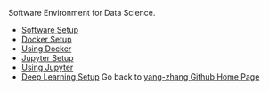 Software Environment for Data Science.
- [Software Setup](setup_local.md)
- [Docker Setup](setup_docker.md)
- [Using Docker](using_docker.md)
- [Jupyter Setup](setup_jupyter.md)
- [Using Jupyter](using_jupyter.ipynb)
- [Deep Learning Setup](setup_deep_learning.md)
Go back to [yang-zhang Github Home Page](https://yang-zhang.github.io/)
